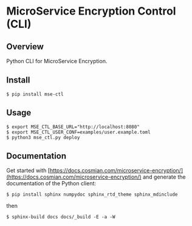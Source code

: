 # MicroService Encryption Control (CLI)

## Overview

Python CLI for MicroService Encryption.

## Install

```console
$ pip install mse-ctl
```

## Usage

```console
$ export MSE_CTL_BASE_URL="http://localhost:8080" 
$ export MSE_CTL_USER_CONF=examples/user.example.toml
$ python3 mse_ctl.py deploy
```

## Documentation

Get started with [https://docs.cosmian.com/microservice-encryption/](https://docs.cosmian.com/microservice-encryption/) and generate the documentation of the Python client:

```console
$ pip install sphinx numpydoc sphinx_rtd_theme sphinx_mdinclude
```

then

```console
$ sphinx-build docs docs/_build -E -a -W
```
